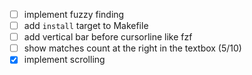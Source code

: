 - [ ] implement fuzzy finding
- [ ] add `install` target to Makefile
- [ ] add vertical bar before cursorline like fzf
- [ ] show matches count at the right in the textbox (5/10)
- [x] implement scrolling
